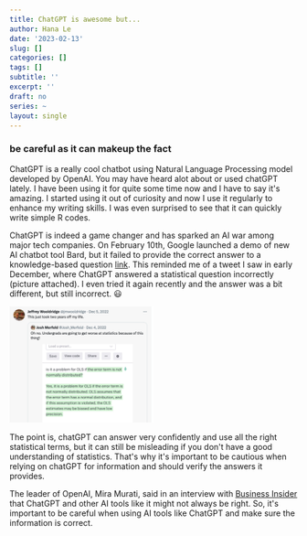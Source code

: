 ```yaml
---
title: ChatGPT is awesome but...
author: Hana Le
date: '2023-02-13'
slug: []
categories: []
tags: []
subtitle: ''
excerpt: ''
draft: no
series: ~
layout: single
---
```


### be careful as it can makeup the fact

ChatGPT is a really cool chatbot using Natural Language Processing model developed by OpenAI. You may have heard alot about or used chatGPT lately. I have been using it for quite some time now and I have to say it's amazing. I started using it out of curiosity and now I use it regularly to enhance my writing skills. I was even surprised to see that it can quickly write simple R codes.


ChatGPT is indeed a game changer and has sparked an AI war among major tech companies. On February 10th, Google launched a demo of new AI chatbot tool Bard, but it failed to provide the correct answer to a knowledge-based question [link]( https://edition.cnn.com/2023/02/08/tech/google-ai-bard-demo-error/index.html). This reminded me of a tweet I saw in early December, where ChatGPT answered a statistical question incorrectly (picture attached). I even tried it again recently and the answer was a bit different, but still incorrect. :smiley:


<img src="ChatGPT1.png" alt="Twitter screenshot" width="50%">


The point is, chatGPT can answer very confidently and use all the right statistical terms, but it can still be misleading if you don't have a good understanding of statistics. That's why it's important to be cautious when relying on chatGPT for information and should verify the answers it provides.


The leader of OpenAI, Mira Murati, said in an interview with [Business Insider](https://www.businessinsider.com/chatgpt-may-make-up-facts-openai-cto-mira-murati-says-2023-2) that ChatGPT and other AI tools like it might not always be right. So, it's important to be careful when using AI tools like ChatGPT and make sure the information is correct.






